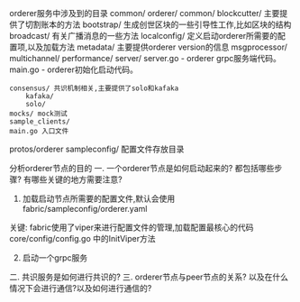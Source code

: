orderer服务中涉及到的目录
common/
orderer/ 
    common/
        blockcutter/ 主要提供了切割账本的方法
        bootstrap/ 生成创世区块的一些引导性工作,比如区块的结构
        broadcast/ 有关广播消息的一些方法
        localconfig/ 定义启动orderer所需要的配置项,以及加载方法
        metadata/ 主要提供orderer version的信息
        msgprocessor/
        multichannel/ 
        performance/
        server/
            server.go - orderer grpc服务端代码。
            main.go - orderer初始化启动代码。

    consensus/ 共识机制相关,主要提供了solo和kafaka
        kafaka/
        solo/
    mocks/ mock测试
    sample_clients/
    main.go 入口文件

protos/orderer
sampleconfig/ 配置文件存放目录



分析orderer节点的目的
一. 一个orderer节点是如何启动起来的? 都包括哪些步骤? 有哪些关键的地方需要注意?
1. 加载启动节点所需要的配置文件,默认会使用fabric/sampleconfig/orderer.yaml

关键: fabric使用了viper来进行配置文件的管理,加载配置最核心的代码core/config/config.go 中的InitViper方法

2. 启动一个grpc服务

二. 共识服务是如何进行共识的?
三. orderer节点与peer节点的关系? 以及在什么情况下会进行通信?以及如何进行通信的?




